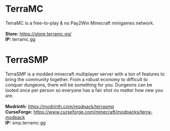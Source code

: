 # TerraMC
TerraMC is a free-to-play & no Pay2Win Minecraft minigames network.<br/><br/>
**Store:** https://store.terramc.gg/<br/>
**IP:** terramc.gg<br/>

# TerraSMP
TerraSMP is a modded minecraft multiplayer server with a ton of features to bring the community together.
From a robust economy to difficult to conquer dungeons, there will be something for you.
Dungeons can be looted once per person so everyone has a fair shot no matter how new you are.<br/><br/>
**Modrinth:** https://modrinth.com/modpack/terrasmp<br/>
**CurseForge:** https://www.curseforge.com/minecraft/modpacks/terra-modpack<br/>
**IP:** smp.terramc.gg<br/>
